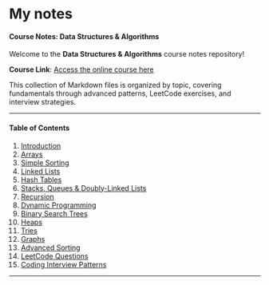 # My notes 

#### Course Notes: Data Structures & Algorithms

Welcome to the **Data Structures & Algorithms** course notes repository!

**Course Link**: [Access the online course here](https://your-course-url.example.com)

This collection of Markdown files is organized by topic, covering fundamentals through advanced patterns, LeetCode exercises, and interview strategies.

---

#### Table of Contents

1. [Introduction](About-the-Course/01-Introduction.md)  
2. [Arrays](About-the-Course/02-Arrays.md)  
3. [Simple Sorting](About-the-Course/03-Simple-Sorting.md)  
4. [Linked Lists](About-the-Course/04-Linked-Lists.md)  
5. [Hash Tables](About-the-Course/05-Hash-Tables.md)  
6. [Stacks, Queues & Doubly-Linked Lists](About-the-Course/06-Stacks-Queues-Doubly-Linked-Lists.md)  
7. [Recursion](About-the-Course/07-Recursion.md)  
8. [Dynamic Programming](About-the-Course/08-Dynamic-Programming.md)  
9. [Binary Search Trees](About-the-Course/09-Binary-Search-Trees.md)  
10. [Heaps](About-the-Course/10-Heaps.md)  
11. [Tries](About-the-Course/11-Tries.md)  
12. [Graphs](About-the-Course/12-Graphs.md)  
13. [Advanced Sorting](About-the-Course/13-Advanced-Sorting.md)  
14. [LeetCode Questions](About-the-Course/14-LeetCode-Questions.md)  
15. [Coding Interview Patterns](About-the-Course/15-Coding-Interview-Patterns.md)  

---
